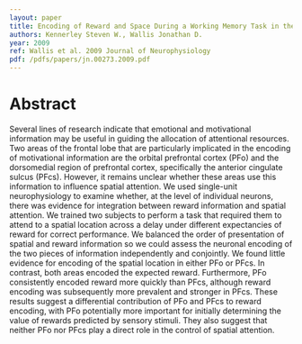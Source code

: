 ```yaml
---
layout: paper
title: Encoding of Reward and Space During a Working Memory Task in the Orbitofrontal Cortex and Anterior Cingulate Sulcus
authors: Kennerley Steven W., Wallis Jonathan D.
year: 2009
ref: Wallis et al. 2009 Journal of Neurophysiology
pdf: /pdfs/papers/jn.00273.2009.pdf
---
```


# Abstract

Several lines of
research indicate that emotional and motivational information may be
useful in guiding the allocation of attentional resources. Two areas of
the frontal lobe that are particularly implicated in the encoding of
motivational information are the orbital prefrontal cortex (PFo) and
the dorsomedial region of prefrontal cortex, specifically the anterior
cingulate sulcus (PFcs). However, it remains unclear whether these
areas use this information to influence spatial attention. We used
single-unit neurophysiology to examine whether, at the level of
individual neurons, there was evidence for integration between reward
information and spatial attention. We trained two subjects to perform
a task that required them to attend to a spatial location across a delay
under different expectancies of reward for correct performance. We
balanced the order of presentation of spatial and reward information
so we could assess the neuronal encoding of the two pieces of
information independently and conjointly. We found little evidence
for encoding of the spatial location in either PFo or PFcs. In contrast,
both areas encoded the expected reward. Furthermore, PFo consistently encoded reward more quickly than PFcs, although reward
encoding was subsequently more prevalent and stronger in PFcs.
These results suggest a differential contribution of PFo and PFcs to
reward encoding, with PFo potentially more important for initially
determining the value of rewards predicted by sensory stimuli. They
also suggest that neither PFo nor PFcs play a direct role in the control
of spatial attention.